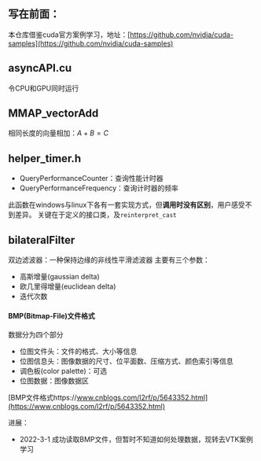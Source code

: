 写在前面：
---
本仓库借鉴cuda官方案例学习，地址：[https://github.com/nvidia/cuda-samples](https://github.com/nvidia/cuda-samples)


asyncAPI.cu
---
令CPU和GPU同时运行

MMAP_vectorAdd
---
相同长度的向量相加：$A+B=C$



helper_timer.h
---
- QueryPerformanceCounter：查询性能计时器
- QueryPerformanceFrequency：查询计时器的频率

此函数在windows与linux下各有一套实现方式，但**调用时没有区别**，用户感受不到差异。
关键在于定义的接口类，及`reinterpret_cast`

bilateralFilter
---
双边滤波器：一种保持边缘的非线性平滑滤波器
主要有三个参数：
- 高斯增量(gaussian delta)
- 欧几里得增量(euclidean delta)
- 迭代次数


#### BMP(Bitmap-File)文件格式
数据分为四个部分
- 位图文件头：文件的格式、大小等信息
- 位图信息头：图像数据的尺寸、位平面数、压缩方式、颜色索引等信息
- 调色板(color palette)：可选
- 位图数据：图像数据区

[BMP文件格式https://www.cnblogs.com/l2rf/p/5643352.html](https://www.cnblogs.com/l2rf/p/5643352.html)


进展：
- 2022-3-1 成功读取BMP文件，但暂时不知道如何处理数据，现转去VTK案例学习